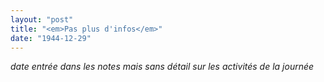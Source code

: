 ```yaml
---
layout: "post"
title: "<em>Pas plus d'infos</em>"
date: "1944-12-29"
---
```





<div class="histoire"></div>

<div class="commentaire"><em> date entrée dans les notes mais sans détail sur les activités de la journée </em></div>